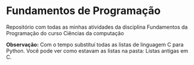 # Fundamentos de Programação
 Repositório com todas as minhas atividades da disciplina Fundamentos da Programação do curso Ciências da computação

**Observação:**
Com o tempo substituí todas as listas de linguagem C para Python.
Você pode ver como estavam as listas na pasta: Listas antigas em C.
